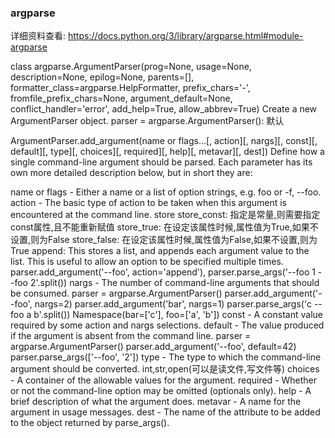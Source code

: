 ### argparse
详细资料查看: https://docs.python.org/3/library/argparse.html#module-argparse

class argparse.ArgumentParser(prog=None, usage=None, description=None, epilog=None, parents=[], formatter_class=argparse.HelpFormatter, prefix_chars='-', fromfile_prefix_chars=None, argument_default=None, conflict_handler='error', add_help=True, allow_abbrev=True)
Create a new ArgumentParser object. 
parser = argparse.ArgumentParser(): 默认

ArgumentParser.add_argument(name or flags...[, action][, nargs][, const][, default][, type][, choices][, required][, help][, metavar][, dest])
Define how a single command-line argument should be parsed. Each parameter has its own more detailed description below, but in short they are:

name or flags - Either a name or a list of option strings, e.g. foo or -f, --foo.
action - The basic type of action to be taken when this argument is encountered at the command line.
	store
	store_const: 指定是常量,则需要指定const属性,且不能重新赋值
	store_true: 在设定该属性时候,属性值为True,如果不设置,则为False
	store_false: 在设定该属性时候,属性值为False,如果不设置,则为True
	append:
		This stores a list, and appends each argument value to the list. This is useful to allow an option to be specified multiple times. 
		parser.add_argument('--foo', action='append'), parser.parse_args('--foo 1 --foo 2'.split())
nargs - The number of command-line arguments that should be consumed.
	parser = argparse.ArgumentParser()
	parser.add_argument('--foo', nargs=2)
	parser.add_argument('bar', nargs=1)
	parser.parse_args('c --foo a b'.split())
Namespace(bar=['c'], foo=['a', 'b'])
const - A constant value required by some action and nargs selections.
default - The value produced if the argument is absent from the command line.
	parser = argparse.ArgumentParser()
	parser.add_argument('--foo', default=42)
	parser.parse_args(['--foo', '2'])
type - The type to which the command-line argument should be converted.
	int,str,open(可以是读文件,写文件等)
choices - A container of the allowable values for the argument.
required - Whether or not the command-line option may be omitted (optionals only).
help - A brief description of what the argument does.
metavar - A name for the argument in usage messages.
dest - The name of the attribute to be added to the object returned by parse_args().
